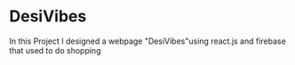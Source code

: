 # DesiVibes
In this Project I designed a webpage "DesiVibes"using react.js and firebase that used to do shopping
